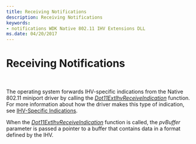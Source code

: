 ```yaml
---
title: Receiving Notifications
description: Receiving Notifications
keywords:
- notifications WDK Native 802.11 IHV Extensions DLL
ms.date: 04/20/2017
---
```


# Receiving Notifications




 

The operating system forwards IHV-specific indications from the Native 802.11 miniport driver by calling the [*Dot11ExtIhvReceiveIndication*](/windows-hardware/drivers/ddi/wlanihv/nc-wlanihv-dot11extihv_receive_indication) function. For more information about how the driver makes this type of indication, see [IHV-Specific Indications](/previous-versions/windows/hardware/wireless/ihv-specific-indications).

When the [*Dot11ExtIhvReceiveIndication*](/windows-hardware/drivers/ddi/wlanihv/nc-wlanihv-dot11extihv_receive_indication) function is called, the *pvBuffer* parameter is passed a pointer to a buffer that contains data in a format defined by the IHV.

 

 
